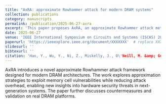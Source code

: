 ```yaml
---
title: "AxRA: approximate Rowhammer attack for modern DRAM systems"
collection: publications
category: manuscripts
permalink: /publication/2025-06-27-axra
excerpt: 'This paper proposes AxRA, an approximate Rowhammer attack methodology tailored for modern DRAM systems, addressing reliability and security implications.'
date: 2025-06-27
venue: 'IEEE International Symposium on Circuits and Systems (ISCAS) 2025'
paperurl: 'https://ieeexplore.ieee.org/document/XXXXXXX'  # replace XXXXXXX with actual IEEE link if available
slidesurl: ''
bibtexurl: ''
citation: 'Hao, Y., Wu, Y., Ni, Z., Miskelly, J., O\'Neill, M. &amp; Gu, C. (2025). &quot;AxRA: approximate Rowhammer attack for modern DRAM systems.&quot; <i>IEEE International Symposium on Circuits and Systems (ISCAS) 2025: Proceedings</i>. IEEE.'
---
```


AxRA introduces a novel approximate Rowhammer attack framework designed for modern DRAM architectures. The work explores approximation strategies to exploit memory cell vulnerabilities while reducing attack overhead, enabling new insights into hardware security threats in next-generation systems. The paper further discusses countermeasures and validation on real DRAM platforms. 
